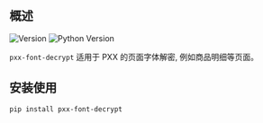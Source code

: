 ## 概述
![Version](https://img.shields.io/badge/Version-v1.0.0-green)
![Python Version](https://img.shields.io/badge/Python-%E2%89%A53.9-blue)

`pxx-font-decrypt` 适用于 PXX 的页面字体解密, 例如商品明细等页面。

## 安装使用
```bash
pip install pxx-font-decrypt
```